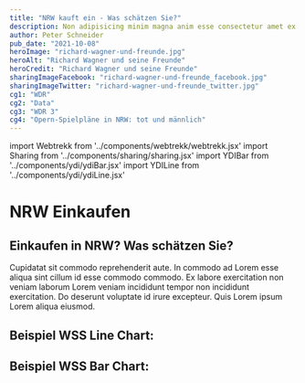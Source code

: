 ```yaml
---
title: "NRW kauft ein - Was schätzen Sie?"
description: Non adipisicing minim magna anim esse consectetur amet ex dolore amet veniam.
author: Peter Schneider
pub_date: "2021-10-08"
heroImage: "richard-wagner-und-freunde.jpg"
heroAlt: "Richard Wagner und seine Freunde"
heroCredit: "Richard Wagner und seine Freunde"
sharingImageFacebook: "richard-wagner-und-freunde_facebook.jpg"
sharingImageTwitter: "richard-wagner-und-freunde_twitter.jpg"
cg1: "WDR"
cg2: "Data"
cg3: "WDR 3"
cg4: "Opern-Spielpläne in NRW: tot und männlich"
---
```


import Webtrekk from '../components/webtrekk/webtrekk.jsx'
import Sharing from '../components/sharing/sharing.jsx'
import YDIBar from '../components/ydi/ydiBar.jsx'
import YDILine from '../components/ydi/ydiLine.jsx'

# NRW Einkaufen

## Einkaufen in NRW? Was schätzen Sie?

Cupidatat sit commodo reprehenderit aute. In commodo ad Lorem esse aliqua sint cillum id esse commodo commodo. Ex labore exercitation non veniam laborum Lorem veniam incididunt tempor non incididunt exercitation. Do deserunt voluptate id irure excepteur. Quis Lorem ipsum Lorem aliqua eiusmod.

## Beispiel WSS Line Chart:

<YDILine name="line"/>

## Beispiel WSS Bar Chart:

<YDIBar name="sportgeraete"/>

<Sharing twitter facebook mail whatsapp telegram reddit xing linkedin />
